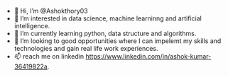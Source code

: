 - 👋 Hi, I’m @Ashokthory03
- 👀 I’m interested in data science, machine learninng and artificial intelligence.
- 🌱 I’m currently learning python, data structure and algorithms.
- 💞️ I’m looking to good opportunities where I can impelemt my skills and technologies and gain real life work experiences.
- 📫 reach me on linkedin https://www.linkedin.com/in/ashok-kumar-36419822a.

<!---
Ashokthory03/Ashokthory03 is a ✨ special ✨ repository because its `README.md` (this file) appears on your GitHub profile.
You can click the Preview link to take a look at your changes.
--->
